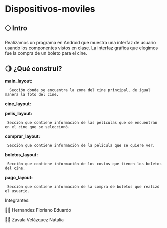 # Dispositivos-moviles

## 🌕 Intro
Realizamos un programa en Android que muestra una interfaz de usuario usando los componentes vistos en
clase. La interfaz gráfica que elegimos fue la compra de un boleto para el cine.

## 🌖 ¿Qué construí?

**main_layout:**

      Sección donde se encuentra la zona del cine principal, de igual manera la foto del cine. 

**cine_layout:**

       

**pelis_layout:**

     Sección que contiene información de las películas que se encuentran en el cine que se seleccionó. 

**comprar_layout:**

     Sección que contiene información de la película que se quiere ver. 

**boletos_layout:**

     Sección que contiene información de los costos que tienen los boletos del cine. 

**pago_layout:**

     Sección que contiene información de la compra de boletos que realizó el usuario. 

  
Integrantes:

👨‍💻 Hernandez Floriano Eduardo 

👩‍💻 Zavala Velázquez Natalia
